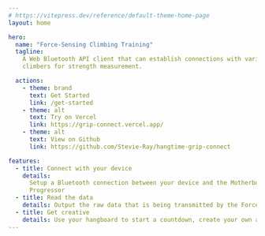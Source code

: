 ```yaml
---
# https://vitepress.dev/reference/default-theme-home-page
layout: home

hero:
  name: "Force-Sensing Climbing Training"
  tagline:
    A Web Bluetooth API client that can establish connections with various Force-Sensing Hangboards/Plates used by
    climbers for strength measurement.

  actions:
    - theme: brand
      text: Get Started
      link: /get-started
    - theme: alt
      text: Try on Vercel
      link: https://grip-connect.vercel.app/
    - theme: alt
      text: View on Github
      link: https://github.com/Stevie-Ray/hangtime-grip-connect

features:
  - title: Connect with your device
    details:
      Setup a Bluetooth connection between your device and the Motherboard, Climbro, SmartBoard, Entralpi or Tindeq
      Progressor
  - title: Read the data
    details: Output the raw data that is being transmitted by the Force-Sensing device
  - title: Get creative
    details: Use your hangboard to start a countdown, create your own app, you name it
---
```

